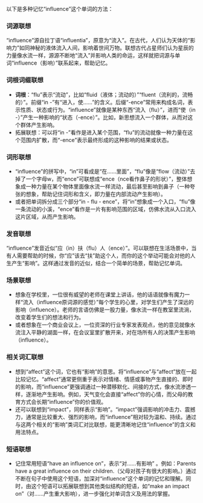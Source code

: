 以下是多种记忆“influence”这个单词的方法：

### 词源联想
“influence”源自拉丁语“influentia”，原意为“流入”。在古代，人们认为天体的“影响力”如同神秘的液体流入人间，影响着世间万物。联想古代占星师们认为星辰的力量像水流一样，源源不断地“流入”并影响人类的命运，这样就把词源与单词“influence（影响）”联系起来，帮助记忆。

### 词根词缀联想
- **词根**：“flu”表示“流动”，比如“fluid（液体；流动的）”“fluent（流利的，流畅的）”。前缀“in -”有“进入，使……”的含义。后缀“-ence”常用来构成名词，表示性质、状态或行为。“influence”就像是某种东西“流入（flu）”，进而“使（in -）”产生一种影响的“状态（-ence）”。比如，新思想流入一个群体，从而对这个群体产生影响。
- 拓展联想：可以将“in -”看作是进入某个范围，“flu”的流动就像一种力量在这个范围内扩散，而“-ence”表示最终形成的这种影响的结果或状态。

### 词形联想
- “influence”的拼写中，“in”可看成是“在……里面”，“flu”像是“flow（流动）”去掉了一个字母w，而“ence”可联想成“ence（nce看作鼻子的形状）”，整体想象成一种力量在某个物体里面像水流一样流动，最后甚至影响到鼻子（一种夸张的想象，帮助记住词形和含义，即力量在内部流动产生影响）。
- 或者把单词拆分成三个部分“in - flu - ence”，将“in”想象成一个入口，“flu”像一条流动的小溪，“ence”看作是一片有影响范围的区域，仿佛水流从入口流入这片区域，从而产生影响。

### 发音联想
“influence”发音近似“应（in）扶（flu）人（ence）”。可以联想在生活场景中，当有人需要帮助的时候，你“应”该去“扶”助这个人，而你的这个举动可能会对他的人生产生“影响”。这样通过发音的近似，结合一个简单的场景，帮助记忆单词。

### 场景联想
- 想象在学校里，一位很有威望的老师在课堂上讲话，他的话语就像有魔力一样“流入（influence原词源的感觉）”每个学生的心里，对学生们产生了深远的影响（influence）。老师的言语仿佛是一股力量，像水流一样在教室里流淌，改变着学生们的想法和行为。
- 或者想象在一个商业会议上，一位资深的行业专家发表观点，他的意见就像水流注入平静的湖面一样，在会议室里扩散开来，对在场所有人的决策产生影响（influence）。

### 相关词汇联想
- 想到“affect”这个词，它也有“影响”的意思。将“influence”与“affect”放在一起比较记忆。“affect”通常更侧重于表示对情绪、情感或事物产生直接的、即时的影响，而“influence”更强调通过一种潜移默化、间接的方式，像水流渗透一样，逐渐地产生影响。例如，天气变化会直接“affect”你的心情，而父母的教育方式会长期“influence”你的价值观。
- 还可以联想到“impact”，同样表示“影响”。“impact”强调影响的冲击力、震撼力，通常是比较重大、强烈的影响，而“influence”相对较为温和、持续。通过与这两个相关的“影响”类词汇对比联想，能更清晰地记住“influence”的含义和用法特点。

### 短语联想
- 记住常用短语“have an influence on”，表示“对……有影响” 。例如：Parents have a great influence on their children.（父母对孩子有很大的影响。）通过不断在句子中使用这个短语，加深对“influence”这个单词的记忆和理解。同时，由这个短语可以拓展联想到其他类似结构的短语，如“make an impact on”（对……产生重大影响），进一步强化对单词含义及用法的掌握。 